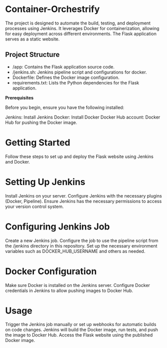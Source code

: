 # Container-Orchestrify
The project is designed to automate the build, testing, and deployment processes using Jenkins. It leverages Docker for containerization, allowing for easy deployment across different environments. The Flask application serves as a static website.

## Project Structure

* /app: Contains the Flask application source code.
* /jenkins.sh: Jenkins pipeline script and configurations for docker.
* Dockerfile: Defines the Docker image configuration.
* requirements.txt: Lists the Python dependencies for the Flask application.


**Prerequisites**

Before you begin, ensure you have the following installed:

Jenkins: Install Jenkins
Docker: Install Docker
Docker Hub account: Docker Hub for pushing the Docker image.

# Getting Started
Follow these steps to set up and deploy the Flask website using Jenkins and Docker.

# Setting Up Jenkins
Install Jenkins on your server.
Configure Jenkins with the necessary plugins (Docker, Pipeline).
Ensure Jenkins has the necessary permissions to access your version control system.

# Configuring Jenkins Job
Create a new Jenkins job.
Configure the job to use the pipeline script from the /jenkins directory in this repository.
Set up the necessary environment variables such as DOCKER_HUB_USERNAME and others as needed.

# Docker Configuration
Make sure Docker is installed on the Jenkins server.
Configure Docker credentials in Jenkins to allow pushing images to Docker Hub.

# Usage
Trigger the Jenkins job manually or set up webhooks for automatic builds on code changes.
Jenkins will build the Docker image, run tests, and push the image to Docker Hub.
Access the Flask website using the published Docker image.
